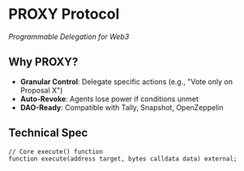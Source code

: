 # PROXY Protocol
*Programmable Delegation for Web3*

## Why PROXY?
- **Granular Control**: Delegate specific actions (e.g., "Vote only on Proposal X")  
- **Auto-Revoke**: Agents lose power if conditions unmet  
- **DAO-Ready**: Compatible with Tally, Snapshot, OpenZeppelin  

## Technical Spec
```solidity
// Core execute() function
function execute(address target, bytes calldata data) external;
